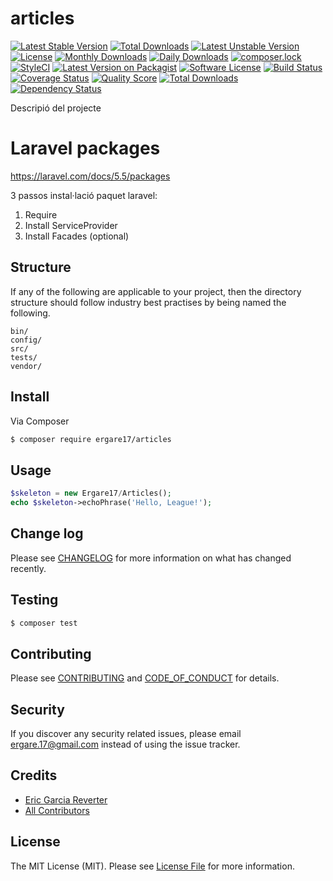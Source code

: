 # articles

[![Latest Stable Version](https://poser.pugx.org/ergare17/articles/v/stable)](https://packagist.org/packages/ergare17/articles)
[![Total Downloads](https://poser.pugx.org/ergare17/articles/downloads)](https://packagist.org/packages/ergare17/articles)
[![Latest Unstable Version](https://poser.pugx.org/ergare17/articles/v/unstable)](https://packagist.org/packages/ergare17/articles)
[![License](https://poser.pugx.org/ergare17/articles/license)](https://packagist.org/packages/ergare17/articles)
[![Monthly Downloads](https://poser.pugx.org/ergare17/articles/d/monthly)](https://packagist.org/packages/ergare17/articles)
[![Daily Downloads](https://poser.pugx.org/ergare17/articles/d/daily)](https://packagist.org/packages/ergare17/articles)
[![composer.lock](https://poser.pugx.org/ergare17/articles/composerlock)](https://packagist.org/packages/ergare17/articles)
[![StyleCI](https://styleci.io/repos/107276023/shield?branch=master)](https://styleci.io/repos/107276023)
[![Latest Version on Packagist][ico-version]][link-packagist]
[![Software License][ico-license]](LICENSE.md)
[![Build Status](https://travis-ci.org/eric98/articles.svg?branch=master)](https://travis-ci.org/eric98/articles)[![Coverage Status][ico-scrutinizer]][link-scrutinizer]
[![Quality Score][ico-code-quality]][link-code-quality]
[![Total Downloads][ico-downloads]][link-downloads]
[![Dependency Status](https://www.versioneye.com/user/projects/5a1846480fb24f2125872a77/badge.svg?style=flat-square)](https://www.versioneye.com/user/projects/5a1846480fb24f2125872a77)

Descripió del projecte

# Laravel packages

https://laravel.com/docs/5.5/packages

3 passos instal·lació paquet laravel:

1) Require
2) Install ServiceProvider
3) Install Facades (optional)

## Structure

If any of the following are applicable to your project, then the directory structure should follow industry best practises by being named the following.

```
bin/        
config/
src/
tests/
vendor/
```


## Install

Via Composer

``` bash
$ composer require ergare17/articles
```

## Usage

``` php
$skeleton = new Ergare17/Articles();
echo $skeleton->echoPhrase('Hello, League!');
```

## Change log

Please see [CHANGELOG](CHANGELOG.md) for more information on what has changed recently.

## Testing

``` bash
$ composer test
```

## Contributing

Please see [CONTRIBUTING](CONTRIBUTING.md) and [CODE_OF_CONDUCT](CODE_OF_CONDUCT.md) for details.

## Security

If you discover any security related issues, please email ergare.17@gmail.com instead of using the issue tracker.

## Credits

- [Eric Garcia Reverter][link-author]
- [All Contributors][link-contributors]

## License

The MIT License (MIT). Please see [License File](LICENSE.md) for more information.

[ico-version]: https://img.shields.io/packagist/v/ergare17/articles.svg?style=flat-square
[ico-license]: https://img.shields.io/badge/license-MIT-brightgreen.svg?style=flat-square
[ico-travis]: https://img.shields.io/travis/ergare17/articles/master.svg?style=flat-square
[ico-scrutinizer]: https://img.shields.io/scrutinizer/coverage/g/eric98/articles.svg?style=flat-square
[ico-code-quality]: https://img.shields.io/scrutinizer/g/eric98/articles.svg?style=flat-square
[ico-downloads]: https://img.shields.io/packagist/dt/ergare17/articles.svg?style=flat-square

[link-packagist]: https://packagist.org/packages/ergare17/articles
[link-travis]: https://travis-ci.org/ergare17/articles
[link-scrutinizer]: https://scrutinizer-ci.com/g/eric98/articles/code-structure
[link-code-quality]: https://scrutinizer-ci.com/g/eric98/articles
[link-downloads]: https://packagist.org/packages/ergare17/articles
[link-author]: https://github.com/eric98
[link-contributors]: ../../contributors
